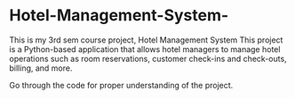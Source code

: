 # Hotel-Management-System-
This is my 3rd sem course project, Hotel Management System 
This project is a Python-based application that allows hotel managers to manage hotel operations such as room reservations, customer check-ins and check-outs, billing, and more.

Go through the code for proper understanding of the project.
